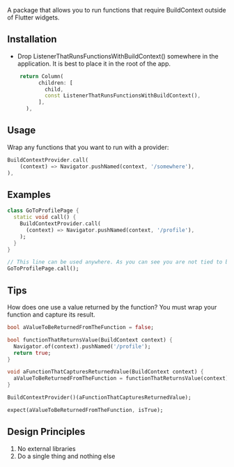 <!--
This README describes the package. If you publish this package to pub.dev,
this README's contents appear on the landing page for your package.

For information about how to write a good package README, see the guide for
[writing package pages](https://dart.dev/guides/libraries/writing-package-pages).

For general information about developing packages, see the Dart guide for
[creating packages](https://dart.dev/guides/libraries/create-library-packages)
and the Flutter guide for
[developing packages and plugins](https://flutter.dev/developing-packages).
-->
A package that allows you to run functions that require BuildContext outside of Flutter widgets.

## Installation

* Drop ListenerThatRunsFunctionsWithBuildContext() somewhere in the application. It is best to place it in the root of the app.
```dart
    return Column(
          children: [
            child,
            const ListenerThatRunsFunctionsWithBuildContext(),
          ],
      ),
```

## Usage

Wrap any functions that you want to run with a provider:

```dart
BuildContextProvider.call(
    (context) => Navigator.pushNamed(context, '/somewhere'),
),
```

## Examples

```dart
class GoToProfilePage {
  static void call() {
    BuildContextProvider.call(
      (context) => Navigator.pushNamed(context, '/profile'),
    );
  }
}

// This line can be used anywhere. As you can see you are not tied to build context anymore.
GoToProfilePage.call();
```

## Tips

How does one use a value returned by the function? You must wrap your function and capture its result.

```dart
bool aValueToBeReturnedFromTheFunction = false;

bool functionThatReturnsValue(BuildContext context) {
  Navigator.of(context).pushNamed('/profile');
  return true;
}

void aFunctionThatCapturesReturnedValue(BuildContext context) {
  aValueToBeReturnedFromTheFunction = functionThatReturnsValue(context);
}

BuildContextProvider()(aFunctionThatCapturesReturnedValue);

expect(aValueToBeReturnedFromTheFunction, isTrue);
```

## Design Principles

1) No external libraries
2) Do a single thing and nothing else